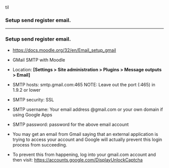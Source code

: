 til


### Setup send register email. 



---------------------------------------------------------------------------------

### Setup send register email. 
  - https://docs.moodle.org/32/en/Email_setup_gmail
  
  - GMail SMTP with Moodle
  - Location: **[Settings > Site administration > Plugins > Message outputs > Email]**
  
  - SMTP hosts: smtp.gmail.com:465 NOTE: Leave out the port (:465) in 1.9.2 or lower
  - SMTP security: SSL
  - SMTP username: Your email address @gmail.com or your own domain if using Google Apps
  - SMTP password: password for the above email account

  - You may get an email from Gmail saying that an external application is trying to access your account and Google will actually prevent this login process from succeeding.
  - To prevent this from happening, log into your gmail.com account and then visit: https://accounts.google.com/DisplayUnlockCaptcha
